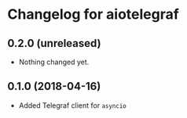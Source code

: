 Changelog for aiotelegraf
=========================

0.2.0 (unreleased)
------------------

- Nothing changed yet.


0.1.0 (2018-04-16)
------------------

- Added Telegraf client for `asyncio`

